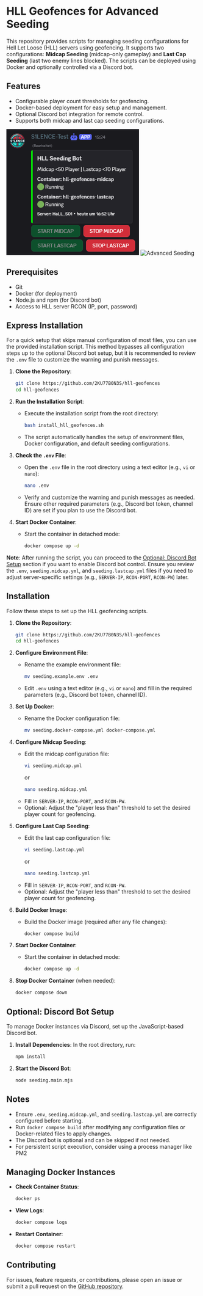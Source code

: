 # HLL Geofences for Advanced Seeding

This repository provides scripts for managing seeding configurations for Hell Let Loose (HLL) servers using geofencing. It supports two configurations: **Midcap Seeding** (midcap-only gameplay) and **Last Cap Seeding** (last two enemy lines blocked). The scripts can be deployed using Docker and optionally controlled via a Discord bot.

## Features

- Configurable player count thresholds for geofencing.
- Docker-based deployment for easy setup and management.
- Optional Discord bot integration for remote control.
- Supports both midcap and last cap seeding configurations.

![Discord Docker Control](screenshot1.png)
![Advanced Seeding](screenshot2.png)

## Prerequisites

- Git
- Docker (for deployment)
- Node.js and npm (for Discord bot)
- Access to HLL server RCON (IP, port, password)

## Express Installation

For a quick setup that skips manual configuration of most files, you can use the provided installation script. This method bypasses all configuration steps up to the optional Discord bot setup, but it is recommended to review the `.env` file to customize the warning and punish messages.

1. **Clone the Repository**:
   ```bash
   git clone https://github.com/2KU77B0N3S/hll-geofences
   cd hll-geofences
   ```

2. **Run the Installation Script**:
   - Execute the installation script from the root directory:
     ```bash
     bash install_hll_geofences.sh
     ```
   - The script automatically handles the setup of environment files, Docker configuration, and default seeding configurations.

3. **Check the `.env` File**:
   - Open the `.env` file in the root directory using a text editor (e.g., `vi` or `nano`):
     ```bash
     nano .env
     ```
   - Verify and customize the warning and punish messages as needed. Ensure other required parameters (e.g., Discord bot token, channel ID) are set if you plan to use the Discord bot.

4. **Start Docker Container**:
   - Start the container in detached mode:
     ```bash
     docker compose up -d
     ```

**Note**: After running the script, you can proceed to the [Optional: Discord Bot Setup](#optional-discord-bot-setup) section if you want to enable Discord bot control. Ensure you review the `.env`, `seeding.midcap.yml`, and `seeding.lastcap.yml` files if you need to adjust server-specific settings (e.g., `SERVER-IP`, `RCON-PORT`, `RCON-PW`) later.

## Installation

Follow these steps to set up the HLL geofencing scripts.

1. **Clone the Repository**:
   ```bash
   git clone https://github.com/2KU77B0N3S/hll-geofences
   cd hll-geofences
   ```

2. **Configure Environment File**:
   - Rename the example environment file:
     ```bash
     mv seeding.example.env .env
     ```
   - Edit `.env` using a text editor (e.g., `vi` or `nano`) and fill in the required parameters (e.g., Discord bot token, channel ID).

3. **Set Up Docker**:
   - Rename the Docker configuration file:
     ```bash
     mv seeding.docker-compose.yml docker-compose.yml
     ```

4. **Configure Midcap Seeding**:
   - Edit the midcap configuration file:
     ```bash
     vi seeding.midcap.yml
     ```
     or
     ```bash
     nano seeding.midcap.yml
     ```
   - Fill in `SERVER-IP`, `RCON-PORT`, and `RCON-PW`.
   - Optional: Adjust the "player less than" threshold to set the desired player count for geofencing.

5. **Configure Last Cap Seeding**:
   - Edit the last cap configuration file:
     ```bash
     vi seeding.lastcap.yml
     ```
     or
     ```bash
     nano seeding.lastcap.yml
     ```
   - Fill in `SERVER-IP`, `RCON-PORT`, and `RCON-PW`.
   - Optional: Adjust the "player less than" threshold to set the desired player count for geofencing.

6. **Build Docker Image**:
   - Build the Docker image (required after any file changes):
     ```bash
     docker compose build
     ```

7. **Start Docker Container**:
   - Start the container in detached mode:
     ```bash
     docker compose up -d
     ```

8. **Stop Docker Container** (when needed):
   ```bash
   docker compose down
   ```

## Optional: Discord Bot Setup

To manage Docker instances via Discord, set up the JavaScript-based Discord bot.

1. **Install Dependencies**:
   In the root directory, run:
   ```bash
   npm install
   ```

2. **Start the Discord Bot**:
   ```bash
   node seeding.main.mjs
   ```

## Notes

- Ensure `.env`, `seeding.midcap.yml`, and `seeding.lastcap.yml` are correctly configured before starting.
- Run `docker compose build` after modifying any configuration files or Docker-related files to apply changes.
- The Discord bot is optional and can be skipped if not needed.
- For persistent script execution, consider using a process manager like PM2

## Managing Docker Instances

- **Check Container Status**:
  ```bash
  docker ps
  ```
- **View Logs**:
  ```bash
  docker compose logs
  ```
- **Restart Container**:
  ```bash
  docker compose restart
  ```

## Contributing

For issues, feature requests, or contributions, please open an issue or submit a pull request on the [GitHub repository](https://github.com/2KU77B0N3S/hll-geofences).
